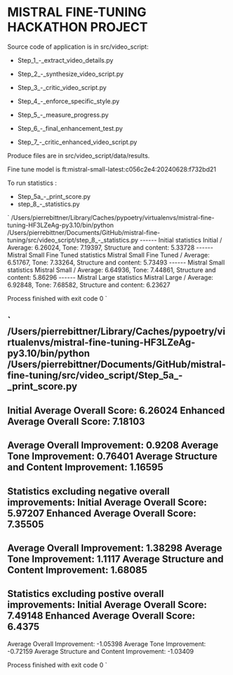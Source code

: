 # MISTRAL FINE-TUNING HACKATHON PROJECT

Source code of application is in src/video_script:
- Step_1_-_extract_video_details.py
- Step_2_-_synthesize_video_script.py
- Step_3_-_critic_video_script.py
- Step_4_-_enforce_specific_style.py
- Step_5_-_measure_progress.py

- Step_6_-_final_enhancement_test.py
- Step_7_-_critic_enhanced_video_script.py

Produce files are in src/video_script/data/results.

Fine tune model is ft:mistral-small-latest:c056c2e4:20240628:f732bd21

To run statistics :
- Step_5a_-_print_score.py
- step_8_-_statistics.py

`
/Users/pierrebittner/Library/Caches/pypoetry/virtualenvs/mistral-fine-tuning-HF3LZeAg-py3.10/bin/python /Users/pierrebittner/Documents/GitHub/mistral-fine-tuning/src/video_script/step_8_-_statistics.py 
------ Initial statistics
Initial / Average: 6.26024, Tone: 7.19397, Structure and content: 5.33728
------ Mistral Small Fine Tuned statistics
Mistral Small Fine Tuned  / Average: 6.51767, Tone: 7.33264, Structure and content: 5.73493
------ Mistral Small statistics
Mistral Small / Average: 6.64936, Tone: 7.44861, Structure and content: 5.86296
------ Mistral Large statistics
Mistral Large / Average: 6.92848, Tone: 7.68582, Structure and content: 6.23627

Process finished with exit code 0
`

`
/Users/pierrebittner/Library/Caches/pypoetry/virtualenvs/mistral-fine-tuning-HF3LZeAg-py3.10/bin/python /Users/pierrebittner/Documents/GitHub/mistral-fine-tuning/src/video_script/Step_5a_-_print_score.py 
------
Initial Average Overall Score: 6.26024
Enhanced Average Overall Score: 7.18103
------
Average Overall Improvement: 0.9208
Average Tone Improvement: 0.76401
Average Structure and Content Improvement: 1.16595
------
Statistics excluding negative overall improvements:
Initial Average Overall Score: 5.97207
Enhanced Average Overall Score: 7.35505
------
Average Overall Improvement: 1.38298
Average Tone Improvement: 1.1117
Average Structure and Content Improvement: 1.68085
------
Statistics excluding postive overall improvements:
Initial Average Overall Score: 7.49148
Enhanced Average Overall Score: 6.4375
------
Average Overall Improvement: -1.05398
Average Tone Improvement: -0.72159
Average Structure and Content Improvement: -1.03409

Process finished with exit code 0
`


